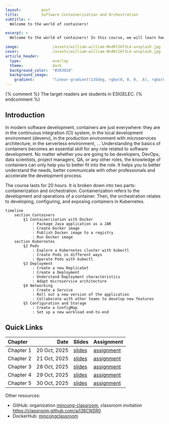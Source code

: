```yaml
---
layout:         post
title:          Software Containerization and Orchestration
subtitle: >
  Welcome to the world of containers!

excerpt: >
  Welcome to the world of containers! In this course, we will learn how to containerize your applications with Docker, automate the release process with GitHub Actions, and run them with Kubernetes.

image:               /assets/william-william-NndKt2kF1L4-unsplash.jpg
cover:               /assets/william-william-NndKt2kF1L4-unsplash.jpg
article_header:
  type:              overlay
  theme:             dark
  background_color:  "#203028"
  background_image:
    gradient:        "linear-gradient(135deg, rgba(0, 0, 0, .6), rgba(0, 0, 0, .4))"
---
```


{% comment %}
The target readers are students in ESIGELEC.
{% endcomment %}

## Introduction

In modern software development, containers are just everywhere: they are in the continuous integration (CI) system, in the local development environment (devenv), in the production environment with microservices architecture, in the serverless environment, … Understanding the basics of containers becomes an essential skill for any role related to software development. No matter whether you are going to be developers, DevOps, data scientists, project managers, QA, or any other roles, the knowledge of containers can only help you to better fit into the role. It helps you to better understand the needs, better communicate with other professionals and accelerate the development process.

The course lasts for 20 hours. It is broken down into two parts: containerization and orchestration. Containerization refers to the development and operations of a container. Then, the orchestration relates to developing, configuring, and exposing containers in Kubernetes.

```mermaid
timeline
    section Containers
        §1 Containerization with Docker
            : Package Java application as a JAR
            : Create Docker image
            : Publish Docker image to a registry
            : Run Docker image
    section Kubernetes
        §2 Pods
            : Explore a Kubernetes cluster with kubectl
            : Create Pods in different ways
            : Operate Pods with kubectl
        §3 Deployment
            : Create a new ReplicaSet
            : Create a Deployment
            : Understand Deployment characteristics
            : Adapt microservice architecture
        §4 Networking
            : Create a Service
            : Roll out a new version of the application
            : Collaborate with other teams to develop new features
        §5 Configuration and Storage
            : Create a ConfigMap
            : Set up a new workload end-to-end
```

## Quick Links

Chapter   |         Date |  Slides | Assignment
:-------- | -----------: | :------ | :---------
Chapter 1 | 20 Oct, 2025 | [slides](/esigelec/1) | [assignment](https://github.com/mincong-classroom/containers/blob/main/docs/lab-1.md)
Chapter 2 | 21 Oct, 2025 | [slides](/esigelec/2) | [assignment](https://github.com/mincong-classroom/containers/blob/main/docs/lab-2.md)
Chapter 3 | 28 Oct, 2025 | [slides](/esigelec/3) | [assignment](https://github.com/mincong-classroom/containers/blob/main/docs/lab-3.md)
Chapter 4 | 29 Oct, 2025 | [slides](/esigelec/4) | [assignment](https://github.com/mincong-classroom/containers/blob/main/docs/lab-4.md)
Chapter 5 | 30 Oct, 2025 | [slides](/esigelec/5) | [assignment](https://github.com/mincong-classroom/containers/blob/main/docs/lab-5.md)

Other resources:

* GitHub: organization [mincong-classroom](https://github.com/mincong-classroom/), classroom invitation <https://classroom.github.com/a/l38CNSR0>
* DockerHub: [mincongclassroom](https://hub.docker.com/u/mincongclassroom)
